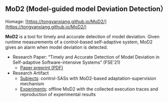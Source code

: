 ## MoD2 (Model-guided model Deviation Detection）

Homage: [https://tongyanxiang.github.io/MoD2/](https://tongyanxiang.github.io/MoD2/)

**MoD2** is a tool for timely and accurate detection of model deviation. Given runtime measurements of a control-based self-adaptive system, MoD2 gives an alarm when model deviation is detected.

* Research Paper: “Timely and Accurate Detection of Model Deviation in Self-adaptive Software-intensive Systems” (FSE'21)
    * [Paper preprint (PDF)](https://tongyanxiang.github.io/MoD2/artifact/MoD2-fse2021.pdf)
* Research Artifact
    * [Subjects](https://github.com/tongyanxiang/MoD2/tree/main/subject): control-SASs with MoD2-based adaptation-supervision mechanism
    * [Experiments](https://github.com/tongyanxiang/MoD2/tree/main/experiment): offline MoD2 with the collected execution traces and reproduction of experimental results
